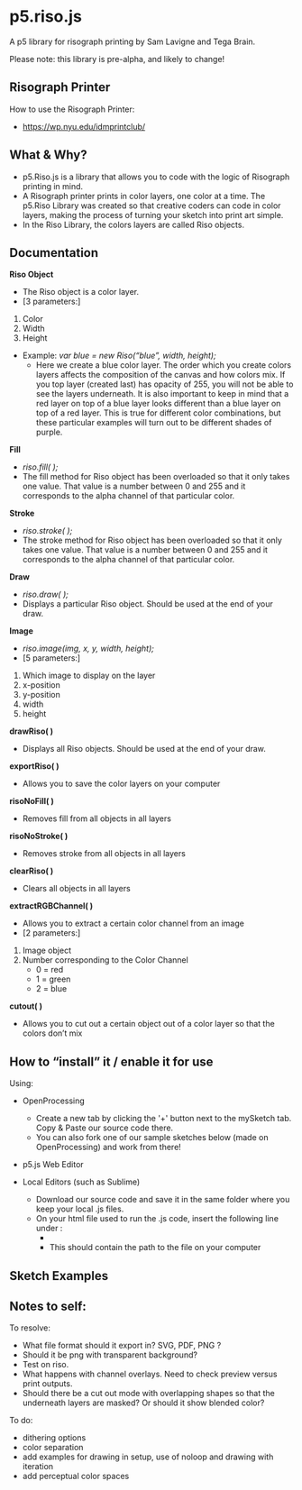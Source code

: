 # p5.riso.js

A p5 library for risograph printing by Sam Lavigne and Tega Brain.

Please note: this library is pre-alpha, and likely to change!

## Risograph Printer

How to use the Risograph Printer: 
- https://wp.nyu.edu/idmprintclub/

## What & Why?
- p5.Riso.js is a library that allows you to code with the logic of Risograph printing in mind. 
- A Risograph printer prints in color layers, one color at a time. The p5.Riso Library was created so that creative coders can code in color layers, making the process of turning your sketch into print art simple.
- In the Riso Library, the colors layers are called Riso objects.

## Documentation

**Riso Object**
- The Riso object is a color layer. 
- [3 parameters:]
1. Color
2. Width
3. Height 
- Example: *var blue = new Riso(“blue”, width, height);*
	- Here we create a blue color layer. The order which you create colors layers affects the composition of the canvas and how colors mix. If you top layer (created last) has opacity of 255, you will not be able to see the layers underneath. It is also important to keep in mind that a red layer on top of a blue layer looks different than a blue layer on top of a red layer. This is true for different color combinations, but these particular examples will turn out to be different shades of purple.

**Fill**
- *riso.fill( );*
- The fill method for Riso object has been overloaded so that it only takes one value. That value is a number between 0 and 255 and it corresponds to the alpha channel of that particular color.

**Stroke**
- *riso.stroke( );*
- The stroke method for Riso object has been overloaded so that it only takes one value. That value is a number between 0 and 255 and it corresponds to the alpha channel of that particular color.

**Draw**
- *riso.draw( );*
- Displays a particular Riso object. Should be used at the end of your draw.

**Image**
- *riso.image(img, x, y, width, height);*
- [5 parameters:]
1. Which image to display on the layer
1. x-position
1. y-position
1. width
1. height

**drawRiso( )**
- Displays all Riso objects. Should be used at the end of your draw.

**exportRiso( )**
- Allows you to save the color layers on your computer

**risoNoFill( )**
- Removes fill from all objects in all layers

**risoNoStroke( )**
- Removes stroke from all objects in all layers

**clearRiso( )**
- Clears all objects in all layers

**extractRGBChannel( )**
- Allows you to extract a certain color channel from an image
- [2 parameters:]
1. Image object
1. Number corresponding to the Color Channel
	- 0 = red
	- 1 = green
	- 2 = blue

**cutout( )**
- Allows you to cut out a certain object out of a color layer so that the colors don’t mix


## How to “install” it / enable it for use
Using:
- OpenProcessing
 	- Create a new tab by clicking the '+' button next to the mySketch tab. Copy & Paste our source code there. 
 	- You can also fork one of our sample sketches below (made on OpenProcessing) and work from there!

- p5.js Web Editor

- Local Editors (such as Sublime)
	- Download our source code and save it in the same folder where you keep your local .js files.
	- On your html file used to run the .js code, insert the following line under <head>:
    	- <script src="../../lib/p5.riso.js"></script>
    	* This should contain the path to the file on your computer 

## Sketch Examples

## Notes to self:

To resolve:
- What file format should it export in? SVG, PDF, PNG ?
- Should it be png with transparent background?
- Test on riso.
- What happens with channel overlays. Need to check preview versus print outputs.
- Should there be a cut out mode with overlapping shapes so that the underneath layers are masked? Or should it show blended color?

To do:
- dithering options
- color separation
- add examples for drawing in setup, use of noloop and drawing with iteration
- add perceptual color spaces
